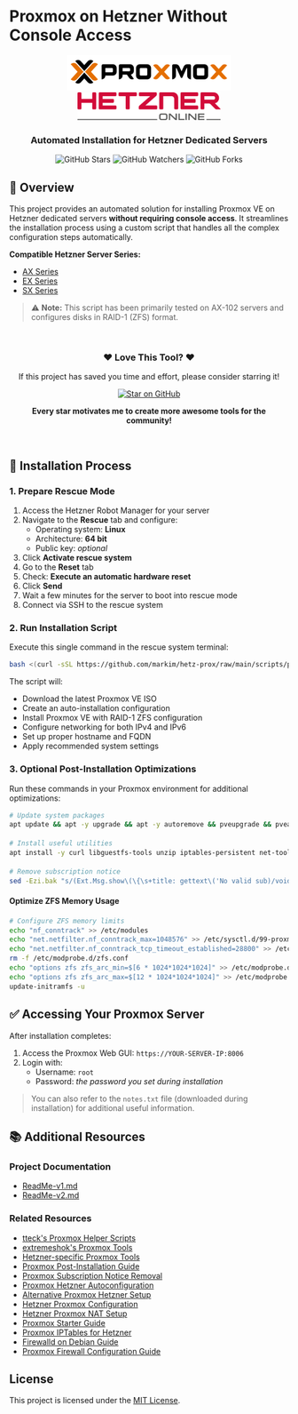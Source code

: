 # Proxmox on Hetzner Without Console Access

<div align="center">
  <img src="https://github.com/markim/hetz-prox/raw/main/files/icons/proxmox.png" alt="Proxmox" height="64" /> 
  <img src="https://github.com/markim/hetz-prox/raw/main/files/icons/hetzner.png" alt="Hetzner" height="50" />
  <h3>Automated Installation for Hetzner Dedicated Servers</h3>
  
  ![GitHub Stars](https://img.shields.io/github/stars/markim/hetz-prox.svg)
  ![GitHub Watchers](https://img.shields.io/github/watchers/markim/hetz-prox.svg)
  ![GitHub Forks](https://img.shields.io/github/forks/markim/hetz-prox.svg)
</div>

## 📑 Overview

This project provides an automated solution for installing Proxmox VE on Hetzner dedicated servers **without requiring console access**. It streamlines the installation process using a custom script that handles all the complex configuration steps automatically.

**Compatible Hetzner Server Series:**
- [AX Series](https://www.hetzner.com/dedicated-rootserver/matrix-ax)
- [EX Series](https://www.hetzner.com/dedicated-rootserver/matrix-ex)
- [SX Series](https://www.hetzner.com/dedicated-rootserver/matrix-sx)

> ⚠️ **Note:** This script has been primarily tested on AX-102 servers and configures disks in RAID-1 (ZFS) format.

<div align="center">
  <br>
  <h3>❤️ Love This Tool? ❤️</h3>
  <p>If this project has saved you time and effort, please consider starring it!</p>
  <p>
    <a href="https://github.com/markim/hetz-prox" target="_blank">
      <img src="https://img.shields.io/github/stars/markim/hetz-prox?style=social" alt="Star on GitHub">
    </a>
  </p>
  <p><b>Every star motivates me to create more awesome tools for the community!</b></p>
  <br>
</div>

## 🚀 Installation Process

### 1. Prepare Rescue Mode

1. Access the Hetzner Robot Manager for your server
2. Navigate to the **Rescue** tab and configure:
   - Operating system: **Linux**
   - Architecture: **64 bit**
   - Public key: *optional*
3. Click **Activate rescue system**
4. Go to the **Reset** tab
5. Check: **Execute an automatic hardware reset**
6. Click **Send**
7. Wait a few minutes for the server to boot into rescue mode
8. Connect via SSH to the rescue system

### 2. Run Installation Script

Execute this single command in the rescue system terminal:

```bash
bash <(curl -sSL https://github.com/markim/hetz-prox/raw/main/scripts/pve-install.sh)
```

The script will:
- Download the latest Proxmox VE ISO
- Create an auto-installation configuration
- Install Proxmox VE with RAID-1 ZFS configuration
- Configure networking for both IPv4 and IPv6
- Set up proper hostname and FQDN
- Apply recommended system settings

### 3. Optional Post-Installation Optimizations

Run these commands in your Proxmox environment for additional optimizations:

```bash
# Update system packages
apt update && apt -y upgrade && apt -y autoremove && pveupgrade && pveam update

# Install useful utilities
apt install -y curl libguestfs-tools unzip iptables-persistent net-tools

# Remove subscription notice
sed -Ezi.bak "s/(Ext.Msg.show\(\{\s+title: gettext\('No valid sub)/void\(\{ \/\/\1/g" /usr/share/javascript/proxmox-widget-toolkit/proxmoxlib.js && systemctl restart pveproxy.service
```

#### Optimize ZFS Memory Usage

```bash
# Configure ZFS memory limits
echo "nf_conntrack" >> /etc/modules
echo "net.netfilter.nf_conntrack_max=1048576" >> /etc/sysctl.d/99-proxmox.conf
echo "net.netfilter.nf_conntrack_tcp_timeout_established=28800" >> /etc/sysctl.d/99-proxmox.conf
rm -f /etc/modprobe.d/zfs.conf
echo "options zfs zfs_arc_min=$[6 * 1024*1024*1024]" >> /etc/modprobe.d/99-zfs.conf
echo "options zfs zfs_arc_max=$[12 * 1024*1024*1024]" >> /etc/modprobe.d/99-zfs.conf
update-initramfs -u
```

## ✅ Accessing Your Proxmox Server

After installation completes:

1. Access the Proxmox Web GUI: `https://YOUR-SERVER-IP:8006`
2. Login with:
   - Username: `root`
   - Password: *the password you set during installation*

> You can also refer to the `notes.txt` file (downloaded during installation) for additional useful information.

## 📚 Additional Resources

### Project Documentation
- [ReadMe-v1.md](https://github.com/markim/hetz-prox/blob/main/README-v1.md)
- [ReadMe-v2.md](https://github.com/markim/hetz-prox/blob/main/README-v2.md)

### Related Resources
- [tteck's Proxmox Helper Scripts](https://tteck.github.io/Proxmox/)
- [extremeshok's Proxmox Tools](https://github.com/extremeshok/xshok-proxmox)
- [Hetzner-specific Proxmox Tools](https://github.com/extremeshok/xshok-proxmox/tree/master/hetzner)
- [Proxmox Post-Installation Guide](https://88plug.com/linux/what-to-do-after-you-install-proxmox/)
- [Proxmox Subscription Notice Removal](https://gist.github.com/gushmazuko/9208438b7be6ac4e6476529385047bbb)
- [Proxmox Hetzner Autoconfiguration](https://github.com/johnknott/proxmox-hetzner-autoconfigure)
- [Alternative Proxmox Hetzner Setup](https://github.com/CasCas2/proxmox-hetzner)
- [Hetzner Proxmox Configuration](https://github.com/west17m/hetzner-proxmox)
- [Hetzner Proxmox NAT Setup](https://github.com/SOlangsam/hetzner-proxmox-nat)
- [Proxmox Starter Guide](https://github.com/HoleInTheSeat/ProxmoxStater)
- [Proxmox IPTables for Hetzner](https://github.com/rloyaute/proxmox-iptables-hetzner)
- [Firewalld on Debian Guide](https://computingforgeeks.com/how-to-install-and-configure-firewalld-on-debian/)
- [Proxmox Firewall Configuration Guide](https://www.virtualizationhowto.com/2022/10/proxmox-firewall-rules-configuration/)

## License

This project is licensed under the [MIT License](LICENSE).